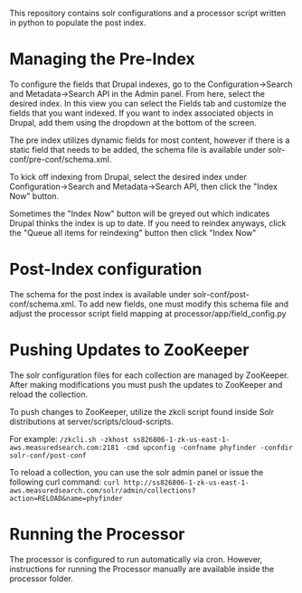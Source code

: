 This repository contains solr configurations and a processor script written in python to populate the post index.

# Managing the Pre-Index
To configure the fields that Drupal indexes, go to the Configuration->Search and Metadata->Search API in the Admin panel.
From here, select the desired index.  In this view you can select the Fields tab and customize the fields that you want indexed.
If you want to index associated objects in Drupal, add them using the dropdown at the bottom of the screen.

The pre index utilizes dynamic fields for most content, however if there is a static field that needs to be added, the schema file is available under solr-conf/pre-conf/schema.xml.

To kick off indexing from Drupal, select the desired index under Configuration->Search and Metadata->Search API, then click the "Index Now" button.

Sometimes the "Index Now" button will be greyed out which indicates Drupal thinks the index is up to date.
If you need to reindex anyways, click the "Queue all items for reindexing" button then click "Index Now"

# Post-Index configuration
The schema for the post index is available under solr-conf/post-conf/schema.xml.
To add new fields, one must modify this schema file and adjust the processor script field mapping at processor/app/field\_config.py

# Pushing Updates to ZooKeeper
The solr configuration files for each collection are managed by ZooKeeper.  After making modifications you must push the updates to ZooKeeper and reload the collection.

To push changes to ZooKeeper, utilize the zkcli script found inside Solr distributions at server/scripts/cloud-scripts.

For example:
`/zkcli.sh -zkhost ss826806-1-zk-us-east-1-aws.measuredsearch.com:2181 -cmd upconfig -confname phyfinder -confdir solr-conf/post-conf`

To reload a collection, you can use the solr admin panel or issue the following curl command:
`curl http://ss826806-1-zk-us-east-1-aws.measuredsearch.com/solr/admin/collections?action=RELOAD&name=phyfinder`

# Running the Processor
The processor is configured to run automatically via cron.  However, instructions for running the Processor manually are available inside the processor folder.
